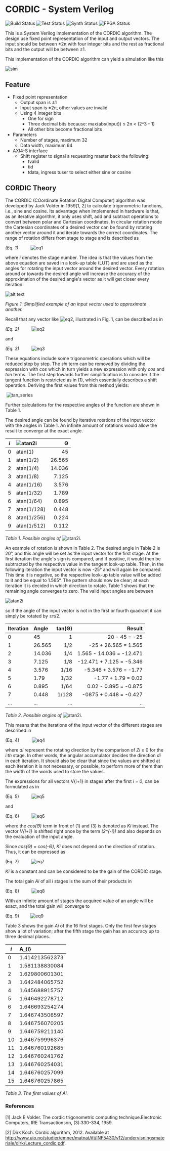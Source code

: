 # CORDIC - System Verilog

![Build Status](https://img.shields.io/badge/build-passes-green)
![Test  Status](https://img.shields.io/badge/test-basic-green)
![Synth Status](https://img.shields.io/badge/synthesis-N/A-lightgrey)
![FPGA  Status](https://img.shields.io/badge/fpga-N/A-lightgrey)

This is a System Verilog implementation of the CORDIC algorithm. The design use fixed point representation of the input and output vectors. The input should be between ±2π with four integer bits and the rest as fractional bits and the output will be between ±1.

This implementation of the CORDIC algorithm can yield a simulation like this

![sim](https://github.com/akerlund/rtl_common_design/blob/master/.pictures/cordic/cordic_simulation.JPG)

## Feature

 - Fixed point representation
   - Output span is ±1
   - Input span is ±2π, other values are invalid
   - Using 4 integer bits
     - One for sign
     - Three decimal bits because: max(abs(input)) ≤ 2π < (2^3 - 1)
     - All other bits become fractional bits
 - Parameters
   - Number of stages, maximum 32
   - Data width, maximum 64
 - AXI4-S interface
   - Shift register to signal a requesting master back the following:
     - tvalid
     - tid
     - tdata, ingress tuser to select either sine or cosine


## CORDIC Theory

The CORDIC (COordinate Rotation Digital Computer) algorithm was developed by Jack Volder in 1959[1, 2] to calculate trigonometric functions, i.e., sine and cosine. Its advantage when implemented in hardware is that, as an iterative algorithm, it only uses shift, add and subtract operations to convert between polar and Cartesian coordinates. In circular rotation mode the Cartesian coordinates of a desired vector can be found by rotating another vector around it and iterate towards the correct coordinates. The range of rotation differs from stage to stage and is described as

*(Eq. 1)*          ![eq1](https://github.com/akerlund/rtl_common_design/blob/master/.pictures/cordic/equation_01.svg)

where *i* denotes the stage number. The idea is that the values from the above equation are saved in a look-up table (LUT) and are used as the angles for rotating the input vector around the desired vector. Every rotation around or towards the desired angle will increase the accuracy of the approximation of the desired angle's vector as it will get closer every iteration.

![alt text](https://github.com/akerlund/rtl_common_design/blob/master/.pictures/cordic/cordic-vectors.png)

*Figure 1. Simplified example of an input vector used to approximate another.*

Recall that any vector like ![eq2](https://github.com/akerlund/rtl_common_design/blob/master/.pictures/cordic/vector_v.svg), illustrated in Fig. 1, can be described as in


*(Eq. 2)*          ![eq2](https://github.com/akerlund/rtl_common_design/blob/master/.pictures/cordic/equation_02.svg)

and

*(Eq. 3)*          ![eq3](https://github.com/akerlund/rtl_common_design/blob/master/.pictures/cordic/equation_03.svg)

These equations include some trigonometric operations which will be reduced step by step. The *sin* term can be removed by dividing the expression with *cos* which in turn yields a new expression with only *cos* and *tan* terms. The first step towards further simplification is to consider if the tangent function is restricted as in (1), which essentially describes a shift operation. Deriving the first values from this method yields:

 ![tan_series](https://github.com/akerlund/rtl_common_design/blob/master/.pictures/cordic/tan_series.svg)

Further calculations for the respective angles of the function are shown in Table 1.

The desired angle can be found by iterative rotations of the input vector with the angles in Table 1. An infinite amount of rotations would allow the result to converge at the exact angle.

| *i* | ![atan2i](https://github.com/akerlund/rtl_common_design/blob/master/.pictures/cordic/atan2i.svg)     | Θ        |
| -   | :-             |       -: |
| 0   | atan(1)        | 45       |
| 1   | atan(1/2)      | 26.565   |
| 2   | atan(1/4)      | 14.036   |
| 3   | atan(1/8)      | 7.125    |
| 4   | atan(1/16)     | 3.576    |
| 5   | atan(1/32)     | 1.789    |
| 6   | atan(1/64)     | 0.895    |
| 7   | atan(1/128)    | 0.448    |
| 8   | atan(1/256)    | 0.224    |
| 9   | atan(1/512)    | 0.112    |

*Table 1. Possible angles of*  ![atan2i](https://github.com/akerlund/rtl_common_design/blob/master/.pictures/cordic/atan2i.svg).

An example of rotation is shown in Table 2. The desired angle in Table 2 is 20°, and this angle will be set as the input vector for the first stage. At the first iteration the angle's sign is compared, and if positive, it would then be subtracted by the respective value in the tangent look-up table. Then, in the following iteration the input vector is now -25° and will again be compared. This time it is negative, so the respective look-up table value will be added to it and be equal to 1.565°. The pattern should now be clear; at each iteration it is decided in which direction to rotate. Table 1 shows that the remaining angle converges to zero. The valid input angles are between

![atan2i](https://github.com/akerlund/rtl_common_design/blob/master/.pictures/cordic/valid_angles.svg)

so if the angle of the input vector is not in the first or fourth quadrant it can simply be rotated by ±π/2.

Iteration | Angle  | tan(Θ)        | Result                   |
| -       | :-     |       -:      |                       -: |
| 0       | 45     | 1             | 20 - 45 = -25            |
| 1       | 26.565 | 1/2           | -25 + 26.565 = 1.565     |
| 2       | 14.036 | 1/4           | 1.565 - 14.036 = -12.471 |
| 3       | 7.125  | 1/8           | -12.471 + 7.125 = -5.346 |
| 4       | 3.576  | 1/16          | -5.346 + 3.576 = -1.77   |
| 5       | 1.79   | 1/32          | -1.77 + 1.79 = 0.02      |
| 6       | 0.895  | 1/64          | 0.02 - 0.895 = -0.875    |
| 7       | 0.448  | 1/128         | -0875 + 0.448 = -0.427   |
| ...     | ...    | ...           | ..                       |

*Table 2. Possible angles of*  ![atan2i](https://github.com/akerlund/rtl_common_design/blob/master/.pictures/cordic/atan2i.svg).


This means that the iterations of the input vector of the different stages are described in

(Eq. 4)          ![eq4](https://github.com/akerlund/rtl_common_design/blob/master/.pictures/cordic/equation_04.svg)

where *di* represent the rotating direction by the comparison of *Zi* ≥ 0 for the *i:th* stage. In other words, the angular accumulator decides the direction *di* in each iteration. It should also be clear that since the values are shifted at each iteration it is not necessary, or possible, to perform more of them than the width of the words used to store the values.

The expressions for all vectors V{i+1} in stages after the first *i = 0*, can be formulated as in

(Eq. 5)          ![eq5](https://github.com/akerlund/rtl_common_design/blob/master/.pictures/cordic/equation_05.svg)

and

(Eq. 6)          ![eq6](https://github.com/akerlund/rtl_common_design/blob/master/.pictures/cordic/equation_06.svg)

where the *cos(Θ)* term in front of (1) and (3) is denoted as *Ki* instead. The vector *V{i+1}* is shifted right once by the term *(2^{-i})* and also depends on the evaluation of the input angle.

Since *cos(Θ)* = *cos(-Θ)*, *Ki* does not depend on the direction of rotation. Thus, it can be expressed as

(Eq. 7)          ![eq7](https://github.com/akerlund/rtl_common_design/blob/master/.pictures/cordic/equation_07.svg)

*Ki* is a constant and can be considered to be the gain of the CORDIC stage.

The total gain *Ai* of all *i* stages is the sum of their products in

(Eq. 8)          ![eq8](https://github.com/akerlund/rtl_common_design/blob/master/.pictures/cordic/equation_08.svg)


With an infinite amount of stages the acquired value of an angle will be exact, and the total gain will converge to

(Eq. 9)         ![eq9](https://github.com/akerlund/rtl_common_design/blob/master/.pictures/cordic/equation_09.svg)

Table 3 shows the gain *Ai* of the 16 first stages. Only the first few stages show a lot of variation; after the fifth stage the gain has an accuracy up to three decimal places.

| *i* | A_{i}          |
| -   | :-             |
| 0   | 1.414213562373 |
| 1   | 1.581138830084 |
| 2   | 1.629800601301 |
| 3   | 1.642484065752 |
| 4   | 1.645688915757 |
| 5   | 1.646492278712 |
| 6   | 1.646693254274 |
| 7   | 1.646743506597 |
| 8   | 1.646756070205 |
| 9   | 1.646759211140 |
| 10  | 1.646759996376 |
| 11  | 1.646760192685 |
| 12  | 1.646760241762 |
| 13  | 1.646760254031 |
| 14  | 1.646760257099 |
| 15  | 1.646760257865 |

*Table 3. The first values of Ai.*




### References
[1] Jack E Volder. The cordic trigonometric computing technique.Electronic Computers, IRE Transactionson, (3):330-334, 1959.

[2] Dirk  Koch. Cordic algorithm, 2012. Available at http://www.uio.no/studier/emner/matnat/ifi/INF5430/v12/undervisningsmateriale/dirk/Lecture_cordic.pdf.
